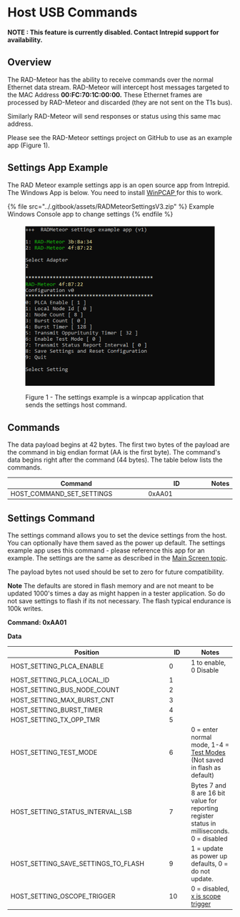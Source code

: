 # Host USB Commands

**NOTE : This feature is currently disabled. Contact Intrepid support for availability.**&#x20;

## Overview

The RAD-Meteor has the ability to receive commands over the normal Ethernet data stream. RAD-Meteor will intercept host messages targeted to the MAC Address **00:FC:70:1C:00:00.** These Ethernet frames are processed by RAD-Meteor and discarded (they are not sent on the T1s bus).

Similarly RAD-Meteor will send responses or status using this same mac address.

Please see the RAD-Meteor settings project on GitHub to use as an example app (Figure 1).&#x20;

## Settings App Example

The RAD Meteor example settings app is an open source app from Intrepid. The Windows App is below. You need to install [WinPCAP ](https://www.winpcap.org/install/)for this to work.

{% file src="../.gitbook/assets/RADMeteorSettingsV3.zip" %}
Example Windows Console app to change settings
{% endfile %}

<figure><img src="../.gitbook/assets/settings_app.png" alt=""><figcaption><p>Figure 1 - The settings example is a winpcap application that sends the settings host command.</p></figcaption></figure>

## Commands

The data payload begins at 42 bytes. The first two bytes of the payload are the command in big endian format (AA is the first byte).  The command's data begins right after the command (44 bytes). The table below lists the commands.&#x20;

<table><thead><tr><th width="344">Command</th><th width="182">ID</th><th>Notes</th></tr></thead><tbody><tr><td>HOST_COMMAND_SET_SETTINGS</td><td>0xAA01</td><td></td></tr></tbody></table>

## Settings Command

The settings command allows you to set the device settings from the host. You can optionally have them saved as the power up default. The settings example app uses this command - please reference this app for an example. The settings are the same as described in the [Main Screen topic](../display-main-screen/).

The payload bytes not used should be set to zero for future compatibility.

**Note** The defaults are stored in flash memory and are not meant to be updated 1000's times a day as might happen in a tester application. So do not save settings to flash if its not necessary. The flash typical endurance is 100k writes.

**Command: 0xAA01**

**Data**

<table><thead><tr><th width="437">Position</th><th width="74">ID</th><th>Notes</th></tr></thead><tbody><tr><td>HOST_SETTING_PLCA_ENABLE</td><td>0</td><td>1 to enable, 0 Disable</td></tr><tr><td>HOST_SETTING_PLCA_LOCAL_ID</td><td>1</td><td></td></tr><tr><td>HOST_SETTING_BUS_NODE_COUNT</td><td>2</td><td></td></tr><tr><td>HOST_SETTING_MAX_BURST_CNT</td><td>3</td><td></td></tr><tr><td>HOST_SETTING_BURST_TIMER</td><td>4</td><td></td></tr><tr><td>HOST_SETTING_TX_OPP_TMR</td><td>5</td><td></td></tr><tr><td>HOST_SETTING_TEST_MODE</td><td>6</td><td>0 = enter normal mode, 1-4 = <a href="../10baset1s-test-modes.md">Test Modes</a> (Not saved in flash as default)</td></tr><tr><td>HOST_SETTING_STATUS_INTERVAL_LSB</td><td>7</td><td>Bytes 7 and 8 are 16 bit value for reporting register status in milliseconds. 0 = disabled</td></tr><tr><td>HOST_SETTING_SAVE_SETTINGS_TO_FLASH</td><td>9</td><td>1 = update as power up defaults, 0 = do not update. </td></tr><tr><td>HOST_SETTING_OSCOPE_TRIGGER</td><td>10</td><td>0 = disabled, <a href="../oscilloscope-trigger.md">x is scope trigger</a></td></tr></tbody></table>


